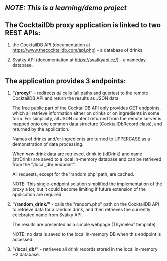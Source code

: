 ## *NOTE: This is a learning/demo project*

## The CocktailDb proxy application is linked to two REST APIs:

1) the CocktailDB API (documentation at https://www.thecocktaildb.com/api.php) - a database of drinks.

2) Svátky API (documentation at https://svatkyapi.cz/) - a nameday database.


## The application provides 3 endpoints:
1) **"/proxy/"** - redirects *all* calls (all paths and queries) to the remote CocktailDB API and return the results
   as JSON data.

   The free public part of the CocktailDB API only provides GET endpoints, which all retrieve information
   either on drinks or on ingredients in some form.
   For simplicity, all JSON content returned from the remote server is mapped onto one common data structure
   (CocktailDbRecord class), and returned by the application.

   Names of drinks and/or ingredients are turned to UPPERCASE as a demonstration of data processing.

   When *new* drink data are retrieved, drink id (idDrink) and name (strDrink) are saved to a local in-memory
   database and can be retrieved from the "/local_db/ endpoint".

   All requests, except for the 'random.php' path, are cached.

   NOTE: This single-endpoint solution simplified the implementation of the proxy a lot, but it could become
   limiting if future extension of the application are required.

2) **"/random_drink/"** - calls the "random.php" path on the CocktailDB API to retrieve data for a random drink,
   and then retrieves the currently celebrated name from Svátky API.

   The results are presented as a simple webpage (Thymeleaf template).

   NOTE: no data is saved to the local in-memory DB when this endpoint is accessed.

3) **"/local_db/"** - retrieves all drink records stored in the local in-memory H2 database.
